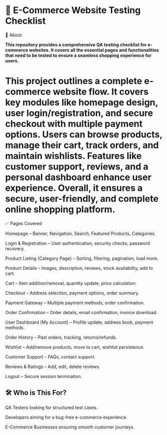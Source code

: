 <h1>🛒 E-Commerce Website Testing Checklist</h1>
📌 About

<b>This repository provides a comprehensive QA testing checklist for e-commerce websites. It covers all the essential pages and functionalities that need to be tested to ensure a seamless shopping experience for users.</b>

<h1> This project outlines a complete e-commerce website flow. It covers key modules like homepage design, user login/registration, and secure checkout with multiple payment options. Users can browse products, manage their cart, track orders, and maintain wishlists. Features like customer support, reviews, and a personal dashboard enhance user experience. Overall, it ensures a secure, user-friendly, and complete online shopping platform.</h1>

✅ Pages Covered 

Homepage – Banner, Navigation, Search, Featured Products, Categories.

Login & Registration – User authentication, security checks, password recovery.

Product Listing (Category Page) – Sorting, filtering, pagination, load more.

Product Details – Images, description, reviews, stock availability, add to cart.

Cart – Item addition/removal, quantity update, price calculation.

Checkout – Address selection, payment options, order summary.

Payment Gateway – Multiple payment methods, order confirmation.

Order Confirmation – Order details, email confirmation, invoice download.

User Dashboard (My Account) – Profile update, address book, payment methods.

Order History – Past orders, tracking, returns/refunds.

Wishlist – Add/remove products, move to cart, wishlist persistence.

Customer Support – FAQs, contact support.

Reviews & Ratings – Add, edit, delete reviews.

Logout – Secure session termination.

<h2>🛠 Who is This For?</h2>

QA Testers looking for structured test cases.

Developers aiming for a bug-free e-commerce experience.

E-Commerce Businesses ensuring smooth customer journeys.

